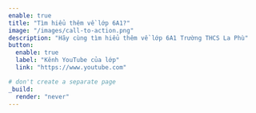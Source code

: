 ```yaml
---
enable: true
title: "Tìm hiểu thêm về lớp 6A1?"
image: "/images/call-to-action.png"
description: "Hãy cùng tìm hiểu thêm về lớp 6A1 Trường THCS La Phù"
button:
  enable: true
  label: "Kênh YouTube của lớp"
  link: "https://www.youtube.com"

# don't create a separate page
_build:
  render: "never"
---
```

